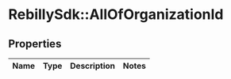 # RebillySdk::AllOfOrganizationId

## Properties
Name | Type | Description | Notes
------------ | ------------- | ------------- | -------------

